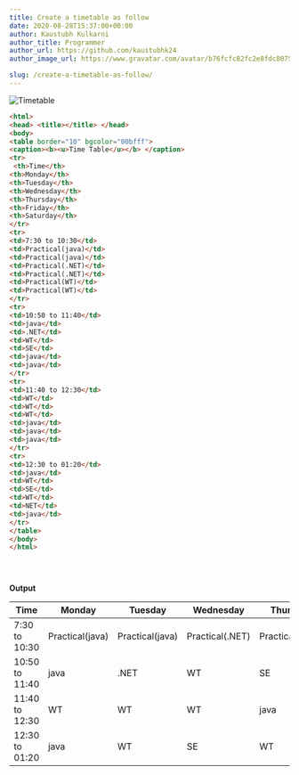 ```yaml
---
title: Create a timetable as follow
date: 2020-08-28T15:37:00+00:00
author: Kaustubh Kulkarni
author_title: Programmer
author_url: https://github.com/kaustubhk24
author_image_url: https://www.gravatar.com/avatar/b76fcfc82fc2e8fdc8075636f1735f61?s=200

slug: /create-a-timetable-as-follow/
---
```



![Timetable](https://1.bp.blogspot.com/-qK3zcfQcmN8/X0kkHmxMXQI/AAAAAAAAfhQ/XNWq6BZGLgMZqNkkbC7c6PSsjG__wQm4wCLcBGAsYHQ/s693/1.png "Timetable")


```html title="index.html"
<html>
<head> <title></title> </head>
<body>
<table border="10" bgcolor="00bfff">
<caption><b><u>Time Table</u></b> </caption>
<tr>
 <th>Time</th>
<th>Monday</th>
<th>Tuesday</th>
<th>Wednesday</th>
<th>Thursday</th>
<th>Friday</th>
<th>Saturday</th>
</tr>
<tr>
<td>7:30 to 10:30</td>
<td>Practical(java)</td>
<td>Practical(java)</td>
<td>Practical(.NET)</td>
<td>Practical(.NET)</td>
<td>Practical(WT)</td>
<td>Practical(WT)</td>
</tr>
<tr>
<td>10:50 to 11:40</td>
<td>java</td>
<td>.NET</td>
<td>WT</td>
<td>SE</td>
<td>java</td>
<td>java</td>
</tr>
<tr>
<td>11:40 to 12:30</td>
<td>WT</td>
<td>WT</td>
<td>WT</td>
<td>java</td>
<td>java</td>
<td>java</td>
</tr>
<tr>
<td>12:30 to 01:20</td>
<td>java</td>
<td>WT</td>
<td>SE</td>
<td>WT</td>
<td>NET</td>
<td>java</td>
</tr>
</table>
</body>
</html>


 
```

**Output**

|Time|Monday|Tuesday|Wednesday|Thursday|Friday|Saturday|
|--- |--- |--- |--- |--- |--- |--- |
|7:30 to 10:30|Practical(java)|Practical(java)|Practical(.NET)|Practical(.NET)|Practical(WT)|Practical(WT)|
|10:50 to 11:40|java|.NET|WT|SE|java|java|
|11:40 to 12:30|WT|WT|WT|java|java|java|
|12:30 to 01:20|java|WT|SE|WT|NET|java|

